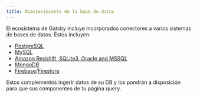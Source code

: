 ```yaml
---
title: Abastecimiento de la base de datos
---
```


El ecosistema de Gatsby incluye incorporados conectores a varios sistemas de bases de datos. Éstos incluyen:

- [PostgreSQL](/packages/gatsby-source-pg/?=pg)
- [MySQL](/packages/gatsby-source-mysql/?=mysql)
- [Amazon Redshift, SQLite3, Oracle and MSSQL](https://github.com/mrfunnyshoes/gatsby-source-sql)
- [MongoDB](/packages/gatsby-source-mongodb/)
- [Firebase](/packages/gatsby-source-firebase/)/[Firestore](/packages/gatsby-source-firestore/)

Estos complementos ingerir datos de su DB y los pondrán a disposición para que sus componentes de tu página query.
